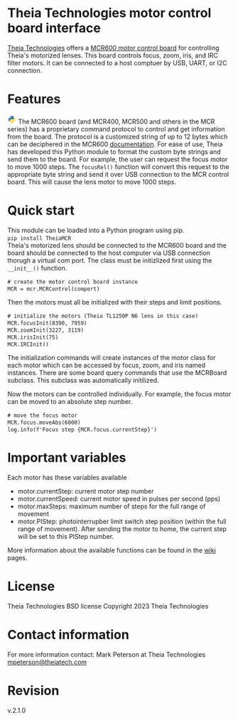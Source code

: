 # Theia Technologies motor control board interface
[Theia Technologies](https://www.theiatech.com) offers a [MCR600 motor control board](https://www.theiatech.com/lenses/accessories/mcr/) for controlling Theia's motorized lenses.  This board controls focus, zoom, iris, and IRC filter motors.  It can be connected to a host comptuer by USB, UART, or I2C connection.  

# Features
<img src="https://raw.githubusercontent.com/devicons/devicon/master/icons/python/python-original.svg" alt="python" width="20" height="20"/> The MCR600 board (and MCR400, MCR500 and others in the MCR series) has a proprietary command protocol to control and get information from the board.  The protocol is a customized string of up to 12 bytes which can be deciphered in the MCR600 [documentation](https://www.theiatech.com/lenses/accessories/mcr/).  For ease of use, Theia has developed this Python module to format the custom byte strings and send them to the board.  For example, the user can request the focus motor to move 1000 steps.  The `focusRel()` function will convert this request to the appropriate byte string and send it over USB connection to the MCR control board.  This will cause the lens motor to move 1000 steps.  

# Quick start
This module can be loaded into a Python program using pip.  
`pip install TheiaMCR`   
Theia's motorized lens should be connected to the MCR600 board and the board should be connected to the host computer via USB connection thorugh a virtual com port.  The class must be initizlized first using the `__init__()` function.   
``` 
# create the motor control board instance
MCR = mcr.MCRControl(comport)
``` 

Then the motors must all be initialized with their steps and limit positions.  
``` 
# initialize the motors (Theia TL1250P N6 lens in this case)
MCR.focusInit(8390, 7959)
MCR.zoomInit(3227, 3119)
MCR.irisInit(75)
MCR.IRCInit()
```  
The initialization commands will create instances of the motor class for each motor which can be accessed by focus, zoom, and iris named instances.  There are some board query commands that use the MCRBoard subclass.  This subclass was automatically initilized.  

Now the motors can be controlled individually.  For example, the focus motor can be moved to an absolute step number.  
``` 
# move the focus motor
MCR.focus.moveAbs(6000)
log.info(f'Focus step {MCR.focus.currentStep}')
``` 

# Important variables
Each motor has these variables available
- motor.currentStep: current motor step number
- motor.currentSpeed: current motor speed in pulses per second (pps)
- motor.maxSteps: maximum number of steps for the full range of movement
- motor.PIStep: photointerrupber limit switch step position (within the full range of movement).  After sending the motor to home, the current step will be set to this PIStep number.  

More information about the available functions can be found in the [wiki](https://github.com/cliquot22/TheiaMCR/wiki) pages.   

# License
Theia Technologies BSD license
Copyright 2023 Theia Technologies

# Contact information
For more information contact: 
Mark Peterson at Theia Technologies
[mpeterson@theiatech.com](mailto://mpeterson@theiatech.com)

# Revision
v.2.1.0